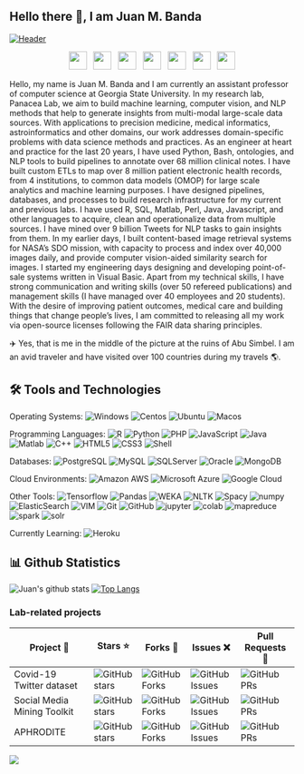 ## Hello there 👋, I am Juan M. Banda

[![Header](http://www.jmbanda.com/github_header.jpg "Header")](http://www.jmbanda.com)
<p align='center'>
<a href="https://devpost.com/jmbanda"><img height="32" src="http://www.jmbanda.com/devpost_icon.png"></a>&nbsp;&nbsp;
<a href="https://www.gihub.com/jmbanda"><img height="32" src="http://www.jmbanda.com/github_icon.png"></a>&nbsp;&nbsp;
<a href="https://www.linkedin.com/in/jmbanda/"><img height="32" src="http://www.jmbanda.com/linkedin_icon.png"></a>&nbsp;&nbsp;
<a href="https://twitter.com/drjmbanda"><img height="32" src="http://www.jmbanda.com/twitter_icon.png"></a>&nbsp;&nbsp;
<a href="https://500px.com/jbanda"><img height="32" src="http://www.jmbanda.com/500px_icon.png"></a>&nbsp;&nbsp;
<a href="https://scholar.google.com/citations?user=lCgSjYAAAAAJ&hl=en"><img height="32" src="http://www.jmbanda.com/google_scholar_icon.png"></a>&nbsp;&nbsp;
<a href="https://www.researchgate.net/profile/Juan_Banda"><img height="32" src="http://www.jmbanda.com/research_gate_icon.png"></a>
</p>

Hello, my name is Juan M. Banda and I am currently an assistant professor of computer science at Georgia State University. In my research lab, Panacea Lab, we aim to build machine learning, computer vision, and NLP methods that help to generate insights from multi-modal large-scale data sources. With applications to precision medicine, medical informatics, astroinformatics and other domains, our work addresses domain-specific problems with data science methods and practices. As an engineer at heart and practice for the last 20 years, I have used Python, Bash, ontologies, and NLP tools to build pipelines to annotate over 68 million clinical notes. I have built custom ETLs to map over 8 million patient electronic health records, from 4 institutions, to common data models (OMOP) for large scale analytics and machine learning purposes. I have designed pipelines, databases, and processes to build research infrastructure for my current and previous labs. I have used R, SQL, Matlab, Perl, Java, Javascript, and other languages to acquire, clean and operationalize data from multiple sources. I have mined over 9 billion Tweets for NLP tasks to gain insights from them. In my earlier days, I built content-based image retrieval systems for NASA’s SDO mission, with capacity to process and index over 40,000 images daily, and provide computer vision-aided similarity search for images. I started my engineering days designing and developing point-of-sale systems written in Visual Basic. Apart from my technical skills, I have strong communication and writing skills (over 50 refereed publications) and management skills (I have managed over 40 employees and 20 students). With the desire of improving patient outcomes, medical care and building things that change people’s lives, I am committed to releasing all my work via open-source licenses following the FAIR data sharing principles.

✈️ Yes, that is me in the middle of the picture at the ruins of Abu Simbel. I am an avid traveler and have visited over 100 countries during my travels 🌎.

## 🛠️ Tools and Technologies
Operating Systems:
![Windows](https://img.shields.io/badge/-windows-black?style=flat-square&logo=windows)
![Centos](https://img.shields.io/badge/-centos-black?style=flat-square&logo=centos)
![Ubuntu](https://img.shields.io/badge/-ubuntu-black?style=flat-square&logo=ubuntu)
![Macos](https://img.shields.io/badge/-MacOS-black?style=flat-square&logo=apple)

Programming Languages:
![R](https://img.shields.io/badge/-R-black?style=flat-square&logo=R)
![Python](https://img.shields.io/badge/-Python-black?style=flat-square&logo=Python)
![PHP](https://img.shields.io/badge/-PHP-black?style=flat-square&logo=PHP)
![JavaScript](https://img.shields.io/badge/-JavaScript-black?style=flat-square&logo=javascript)
![Java](https://img.shields.io/badge/-java-black?style=flat-square&logo=java)
![Matlab](https://img.shields.io/badge/-Matlab-black?style=flat-square&logo=mathworks)
![C++](https://img.shields.io/badge/-C++-black?style=flat-square&logo=c)
![HTML5](https://img.shields.io/badge/-HTML5-black?style=flat-square&logo=html5&logoColor=white)
![CSS3](https://img.shields.io/badge/-CSS3-black?style=flat-square&logo=css3)
![Shell](https://img.shields.io/badge/-Bash-black?style=flat-square&logo=gnu-bash)

Databases:
![PostgreSQL](https://img.shields.io/badge/-PostgreSQL-black?style=flat-square&logo=postgresql)
![MySQL](https://img.shields.io/badge/-MySQL-black?style=flat-square&logo=mysql)
![SQLServer](https://img.shields.io/badge/-Microsoft%20SQL%20Server-black?style=flat-square&logo=microsoft-sql-server)
![Oracle](https://img.shields.io/badge/-Oracle-black?style=flat-square&logo=oracle)
![MongoDB](https://img.shields.io/badge/-MongoDB-black?style=flat-square&logo=mongodb)

Cloud Environments:
![Amazon AWS](https://img.shields.io/badge/Amazon%20AWS-black?style=flat-square&logo=amazon-aws)
![Microsoft Azure](https://img.shields.io/badge/Microsoft%20Azure-black?style=flat-square&logo=microsoft-azure)
![Google Cloud](https://img.shields.io/badge/Google%20Cloud-black?style=flat-square&logo=google-cloud)

Other Tools:
![Tensorflow](https://img.shields.io/badge/-Tensorflow-181717?style=flat-square&logo=tensorflow)
![Pandas](https://img.shields.io/badge/-Pandas-181717?style=flat-square&logo=pandas)
![WEKA](https://img.shields.io/badge/-WEKA-181717?style=flat-square&logo=WEKA)
![NLTK](https://img.shields.io/badge/-NLTK-181717?style=flat-square&logo=NLTK)
![Spacy](https://img.shields.io/badge/-Spacy-181717?style=flat-square&logo=Spacy)
![numpy](https://img.shields.io/badge/-Numpy-181717?style=flat-square&logo=Numpy)
![ElasticSearch](https://img.shields.io/badge/-ElasticSearch-black?style=flat-square&logo=elasticsearch)
![VIM](https://img.shields.io/badge/-VIM-black?style=flat-square&logo=vim)
![Git](https://img.shields.io/badge/-Git-black?style=flat-square&logo=git)
![GitHub](https://img.shields.io/badge/-GitHub-181717?style=flat-square&logo=github)
![jupyter](https://img.shields.io/badge/-JupyterNotebooks-181717?style=flat-square&logo=jupyter)
![colab](https://img.shields.io/badge/-Colab-181717?style=flat-square&logo=google)
![mapreduce](https://img.shields.io/badge/-Mapreduce-181717?style=flat-square&logo=mapReduce)
![spark](https://img.shields.io/badge/-Apache%20Spark-181717?style=flat-square&logo=apache-spark)
![solr](https://img.shields.io/badge/-Apache%20Solr-181717?style=flat-square&logo=apache-solr)

Currently Learning:
![Heroku](https://img.shields.io/badge/-Heroku-430098?style=flat-square&logo=heroku)

## 📊 Github Statistics

![Juan's github stats](https://github-readme-stats.vercel.app/api?username=jmbanda&theme=merko&show_icons=true&count_private=true) [![Top Langs](https://github-readme-stats.vercel.app/api/top-langs/?username=jmbanda&langs_count=10&theme=merko&layout=compact)](https://github.com/jmbanda)

<h3>Lab-related projects</h3>

| Project  🚧 | Stars :star: | Forks 🍴 | Issues ❌ | Pull Requests 🌿 |
|---------|-------|-------|--------|---------------|
| Covid-19 Twitter dataset | ![GitHub stars](https://img.shields.io/github/stars/thepanacealab/covid19_twitter?style=for-the-badge) | ![GitHub Forks](https://img.shields.io/github/forks/thepanacealab/covid19_twitter?style=for-the-badge) | ![GitHub Issues](https://img.shields.io/github/issues/thepanacealab/covid19_twitter?style=for-the-badge) | ![GitHub PRs](https://img.shields.io/github/issues-pr/thepanacealab/covid19_twitter?style=for-the-badge) |
| Social Media Mining Toolkit | ![GitHub stars](https://img.shields.io/github/stars/thepanacealab/SMMT?style=for-the-badge) | ![GitHub Forks](https://img.shields.io/github/forks/thepanacealab/SMMT?style=for-the-badge) | ![GitHub Issues](https://img.shields.io/github/issues/thepanacealab/SMMT?style=for-the-badge) | ![GitHub PRs](https://img.shields.io/github/issues-pr/thepanacealab/SMMT?style=for-the-badge) |
| APHRODITE | ![GitHub stars](https://img.shields.io/github/stars/OHDSI/Aphrodite?style=for-the-badge) | ![GitHub Forks](https://img.shields.io/github/forks/OHDSI/Aphrodite?style=for-the-badge) | ![GitHub Issues](https://img.shields.io/github/issues/OHDSI/Aphrodite?style=for-the-badge) | ![GitHub PRs](https://img.shields.io/github/issues-pr/OHDSI/Aphrodite?style=for-the-badge) |

![](https://komarev.com/ghpvc/?username=jmbanda)
